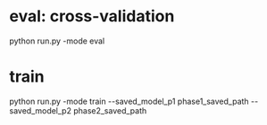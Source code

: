 # eval: cross-validation
python run.py -mode eval
# train
python run.py -mode train --saved_model_p1 phase1_saved_path --saved_model_p2 phase2_saved_path
